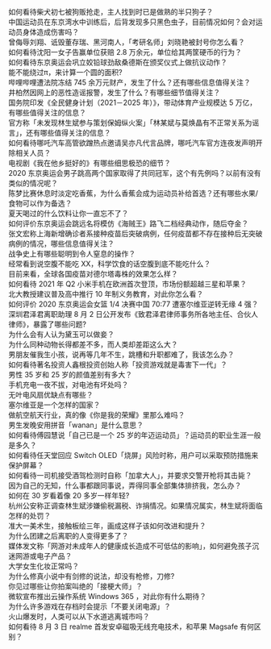 如何看待柴犬初七被狗贩抢走，主人找到时已是做熟的半只狗子？  
中国运动员在东京湾水中训练后，后背发现多只黑色虫子，目前情况如何？会对运动员身体造成伤害吗？  
曾侮辱刘翔、诋毁董存瑞、黑河南人，「考研名师」刘晓艳被封号你怎么看？  
如何看待沈阳一女子告赢单位获赔 2.8 万余元，单位给其两筐硬币的行为？  
如何看待东京奥运会巩立姣铅球劲敌桑德斯在颁奖仪式上做抗议动作？  
能不能绕过π，来计算一个圆的面积?  
哔哩哔哩遭法院冻结 745 余万元财产，发生了什么？还有哪些信息值得关注？  
井柏然因网上的恶性造谣报警，发生了什么？有哪些细节值得关注？  
国务院印发《全民健身计划（2021－2025 年）》，带动体育产业规模达 5 万亿，有哪些值得关注的信息？  
官方称「未发现林生斌参与策划保姆纵火案」「林某斌与莫焕晶有不正常关系为谣言」，还有哪些值得关注的信息？  
如何看待哪吒汽车高管欲蹭热点邀请吴亦凡代言品牌，哪吒汽车官方连夜发声明开除相关人员？  
电视剧《我在他乡挺好的》有哪些细思极恐的细节？  
2020 东京奥运会男子跳高两个国家取得了共同冠军，这个有先例吗？以前有没有类似的情况呢？  
陈梦比赛休息时淡定吃香蕉，为什么香蕉会成为运动员补给首选？还有哪些水果/食物可以作为备选？  
夏天喝过的什么饮料让你一直忘不了？  
如何评价东京奥运会跳远名将模仿《海贼王》路飞二档经典动作，随后夺金？  
张文宏称上海新增确诊者系接种疫苗后突破病例，任何疫苗都不存在接种后无突破病例的情况，哪些信息值得关注？  
战争史上有哪些聪明到令人窒息的操作？  
经常看到说空腹不能吃 XX，科学饮食的话空腹到底不能吃什么？  
目前来看，全球各国疫苗对德尔塔毒株的效果怎么样？  
如何看待 2021 年 Q2 小米手机在欧洲首次登顶，市场份额超越三星和苹果？  
北大教授建议普及高中推行 10 年制义务教育，对此你怎么看？  
如何评价 2020 东京奥运会女篮 1/4 决赛中国 70:77 遭塞尔维亚逆转无缘 4 强？  
深圳君泽君离职助理 8 月 2 日公开发布《致君泽君律师事务所各地主任、合伙人律师》，暴露了哪些问题?  
为什么会有人认为黛玉可以做妾？  
为什么同种动物长得都差不多，而人类却差距这么大？  
男朋友催我生小孩，说再等几年不生，跳槽和升职都难了，我该怎么办？  
如何看待著名投资人鑫根投资创始人称「投资游戏就是毒害下一代」？  
男性 35 岁和 25 岁的颜值差别有多大？  
手机充电一夜不拔，对电池有坏处吗？  
无叶电风扇优缺点有哪些？  
塞尔维亚是一个怎样的国家？  
做航空航天行业，真的像《你是我的荣耀》里那么难吗？  
男生发晚安用拼音「wanan」是什么意思？  
如何看待傅园慧说「自己已是一个 25 岁的年迈运动员」？运动员的职业生涯一般是多久？  
如何看待任天堂回应 Switch OLED「烧屏」风险时称，用户可以采取预防措施来保护屏幕？  
如何看待一司机接受酒驾检测时自称「加拿大人」，并要求交警开枪将其击毙？  
因为自己的无知，什么事都跟同事说，弄得同事全部集体排挤我，怎么办？  
如何在 30 岁看着像 20 多岁一样年轻?  
杭州公安称正调查林生斌涉嫌偷税漏税、诈捐情况。如果情况属实，林生斌将面临怎样的处罚？  
准大一美术生，接触板绘三年，画成这样子该如何改进和提升？  
为什么团建之后离职的人变得更多了？  
媒体发文称「网游对未成年人的健康成长造成不可低估的影响」，如何避免孩子沉迷网游或电子产品？  
大学女生化妆正常吗？  
为什么修真小说中有剑修的说法，却没有枪修，刀修?  
你见过哪些让你拍案叫绝的「接梗大师」？  
微软宣布推出云操作系统 Windows 365 ，对此你有什么期待？  
为什么许多游戏在存档时会提示「不要关闭电源」？  
火山爆发时，人类可以从下水道逃离城市吗？  
如何看待 8 月 3 日 realme 首发安卓磁吸无线充电技术，和苹果 Magsafe 有何区别？  
